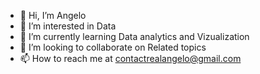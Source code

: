 - 👋 Hi, I’m Angelo
- 👀 I’m interested in Data 
- 🌱 I’m currently learning Data analytics and Vizualization
- 💞️ I’m looking to collaborate on Related topics
- 📫 How to reach me at contactrealangelo@gmail.com

<!---
angelojun26/angelojun26 is a ✨ special ✨ repository because its `README.md` (this file) appears on your GitHub profile.
You can click the Preview link to take a look at your changes.
--->
